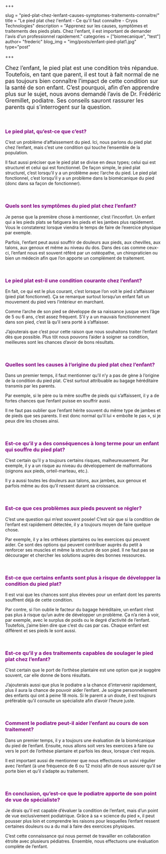 +++

slug = "pied-plat-chez-lenfant-causes-symptomes-traitements-connaitre/"
title = "Le pied plat chez l'enfant - Ce qu'il faut connaître - Cryos Technologies"
description = "Apprenez sur les causes, symptômes et traitements des pieds plats. Chez l'enfant, il est important de demander l'avis d'un professionnel rapidement."
categories = ["biomecanique", "test"]
author= "frederic"
blog_img = "img/posts/enfant-pied-plat1.jpg"
type="post"

+++

<p style="font-size: 18px;">Chez l’enfant, le pied plat est une condition très répandue. Toutefois, en tant que parent, il est tout à fait normal de ne pas toujours bien connaître l’impact de cette condition sur la santé de son enfant.
C’est pourquoi, afin d’en apprendre plus sur le sujet, nous avons demandé l’avis de Dr. Frédéric Gremillet, podiatre. Ses conseils sauront rassurer les parents qui s’interrogent sur la question.</p>
&nbsp;
<h3 style="color: #800080;">Le pied plat, qu’est-ce que c’est?</h3>
C’est un problème d’affaissement du pied. Ici, nous parlons du pied plat chez l’enfant, mais c’est une condition qui touche l’ensemble de la population.

Il faut aussi préciser que le pied plat se divise en deux types; celui qui est structurel et celui qui est fonctionnel. De façon simple, le pied plat structurel, c’est lorsqu’il y a un problème avec l’arche du pied. Le pied plat fonctionnel, c’est lorsqu’il y a un problème dans la biomécanique du pied (donc dans sa façon de fonctionner).

&nbsp;
<h3 style="color: #800080;">Quels sont les symptômes du pied plat chez l’enfant?</h3>
Je pense que la première chose à mentionner, c’est l’inconfort. Un enfant qui a les pieds plats se fatiguera les pieds et les jambes plus rapidement. Vous le constaterez lorsque viendra le temps de faire de l’exercice physique par exemple.

Parfois, l’enfant peut aussi souffrir de douleurs aux pieds, aux chevilles, aux talons, aux genoux et même au niveau du dos. Dans des cas comme ceux-ci, l’enfant nous est souvent référé par un ostéopathe, un chiropraticien ou bien un médecin afin que l’on apporte un complément de traitement.

&nbsp;
<h3 style="color: #800080;">Le pied plat est-il une condition courante chez l’enfant?</h3>
En fait, ce qui est le plus courant, c’est lorsque l’on voit le pied s’affaisser (pied plat fonctionnel). Ça se remarque surtout lorsqu’un enfant fait un mouvement du pied vers l’intérieur en marchant.

Comme l’arche de son pied se développe de sa naissance jusque vers l’âge de 5 ou 6 ans, c’est assez fréquent. S’il y a un mauvais fonctionnement dans son pied, c’est là qu’il sera porté à s’affaisser.

J’ajouterais que c’est pour cette raison que nous souhaitons traiter l’enfant dès que possible. Plus tôt nous pouvons l’aider à soigner sa condition, meilleures sont les chances d’avoir de bons résultats.

&nbsp;
<h3 style="color: #800080;">Quelles sont les causes à l’origine du pied plat chez l’enfant?</h3>
Dans un premier temps, il faut mentionner qu’il n’y a pas de gène à l’origine de la condition du pied plat. C’est surtout attribuable au bagage héréditaire transmis par les parents.

Par exemple, si le père ou la mère souffre de pieds qui s’affaissent, il y a de fortes chances que l’enfant puisse en souffrir aussi.

Il ne faut pas oublier que l’enfant hérite souvent du même type de jambes et de pieds que ses parents. Il est donc normal qu’il lui « emboîte le pas », si je peux dire les choses ainsi.

&nbsp;
<h3 style="color: #800080;">Est-ce qu’il y a des conséquences à long terme pour un enfant qui souffre du pied plat?</h3>
C’est certain qu’il y a toujours certains risques, malheureusement. Par exemple, il y a un risque au niveau du développement de malformations (oignons aux pieds, orteil-marteau, etc.).

Il y a aussi toutes les douleurs aux talons, aux jambes, aux genoux et parfois même au dos qu’il ressent durant sa croissance.

&nbsp;
<h3 style="color: #800080;">Est-ce que ces problèmes aux pieds peuvent se régler?</h3>
C’est une question qui m’est souvent posée! C’est sûr que si la condition de l’enfant est rapidement détectée, il y a toujours moyen de faire quelque chose.

Par exemple, il y a les orthèses plantaires ou les exercices qui peuvent aider. Ce sont des options qui peuvent contribuer auprès du petit à renforcer ses muscles et même la structure de son pied. Il ne faut pas se décourager et chercher les solutions auprès des bonnes ressources.

&nbsp;
<h3 style="color: #800080;">Est-ce que certains enfants sont plus à risque de développer la condition du pied plat?</h3>
Il est vrai que les chances sont plus élevées pour un enfant dont les parents souffrent déjà de cette condition.

Par contre, si l’on oublie le facteur du bagage héréditaire, un enfant n’est pas plus à risque qu’un autre de développer un problème. Ça n’a rien à voir, par exemple, avec le surplus de poids ou le degré d’activité de l’enfant. Toutefois, j’aime bien dire que c’est du cas par cas. Chaque enfant est différent et ses pieds le sont aussi.

&nbsp;
<h3 style="color: #800080;">Est-ce qu’il y a des traitements capables de soulager le pied plat chez l’enfant?</h3>
C’est certain que le port de l’orthèse plantaire est une option que je suggère souvent, car elle donne de bons résultats.

J’ajouterais aussi que plus le podiatre a la chance d’intervenir rapidement, plus il aura la chance de pouvoir aider l’enfant. Je soigne personnellement des enfants qui ont à peine 18 mois. Si le parent a un doute, il est toujours préférable qu’il consulte un spécialiste afin d’avoir l’heure juste.

&nbsp;
<h3 style="color: #800080;">Comment le podiatre peut-il aider l’enfant au cours de son traitement?</h3>
Dans un premier temps, il y a toujours une évaluation de la biomécanique du pied de l’enfant. Ensuite, nous allons soit vers les exercices à faire ou vers le port de l’orthèse plantaire et parfois les deux, lorsque c’est requis.

Il est important aussi de mentionner que nous effectuons un suivi régulier avec l’enfant (à une fréquence de 6 ou 12 mois) afin de nous assurer qu’il se porte bien et qu’il s’adapte au traitement.

&nbsp;
<h3 style="color: #800080;">En conclusion, qu’est-ce que le podiatre apporte de son point de vue de spécialiste?</h3>
Je dirais qu’il est capable d’évaluer la condition de l’enfant, mais d’un point de vue exclusivement podiatrique. Grâce à sa « science du pied », il peut pousser plus loin et comprendre les raisons pour lesquelles l’enfant ressent certaines douleurs ou a du mal à faire des exercices physiques.

C’est cette connaissance qui nous permet de travailler en collaboration étroite avec plusieurs pédiatres. Ensemble, nous effectuons une évaluation complète de l’enfant.